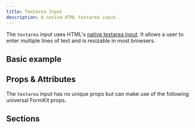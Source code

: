 ```yaml
---
title: Textarea Input
description: A native HTML textarea input.
---
```


<InputPageHero title="Textarea"></InputPageHero>

<page-toc></page-toc>

The `textarea` input uses HTML's [native textarea input](https://developer.mozilla.org/en-US/docs/Web/HTML/Element/textarea). It allows a user to enter multiple lines of text and is resizable in most browsers.

## Basic example

<example
name="Textarea input"
file="/_content/examples/textarea/textarea.vue"></example>

## Props & Attributes

The `textarea` input has no unique props but can make use of the following universal
FormKit props.

<reference-table input="textarea" :attrs="['cols', 'maxlength', 'minlength', 'placeholder', 'rows']">
</reference-table>

## Sections
<section-keys-intro></section-keys-intro>

<div>
  <formkit-input-diagram
    class="input-diagram--textarea"
    prefix-icon-content="📕"
    suffix-icon-content=""
    label-content="Brief biography"
    input-content="The year was 1982. The season was Autumn. My parents were living in Peru at the time..."
    help-content="Tell us a little about yourself."
    message-content="Brief biography must be between 300 and 500 characters."
  >
  </formkit-input-diagram>
</div>

<reference-table type="sectionKeys" primary="section-key">
</reference-table>
